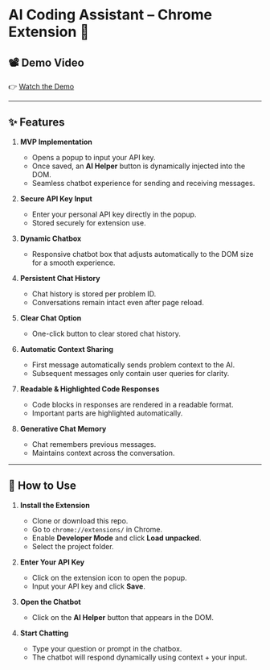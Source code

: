 # AI Coding Assistant – Chrome Extension 🚀

## 📽️ Demo Video  
👉 [Watch the Demo](https://drive.google.com/file/d/1cy2D-lzPTYwFHiJWvVJM-K2fWncqDuBs/view?usp=sharing)  

---

## ✨ Features  

1. **MVP Implementation**  
   - Opens a popup to input your API key.  
   - Once saved, an **AI Helper** button is dynamically injected into the DOM.  
   - Seamless chatbot experience for sending and receiving messages.  

2. **Secure API Key Input**  
   - Enter your personal API key directly in the popup.  
   - Stored securely for extension use.  

3. **Dynamic Chatbox**  
   - Responsive chatbot box that adjusts automatically to the DOM size for a smooth experience.  

4. **Persistent Chat History**  
   - Chat history is stored per problem ID.  
   - Conversations remain intact even after page reload.  

5. **Clear Chat Option**  
   - One-click button to clear stored chat history.  

6. **Automatic Context Sharing**  
   - First message automatically sends problem context to the AI.  
   - Subsequent messages only contain user queries for clarity.  

7. **Readable & Highlighted Code Responses**  
   - Code blocks in responses are rendered in a readable format.  
   - Important parts are highlighted automatically.  

8. **Generative Chat Memory**  
   - Chat remembers previous messages.  
   - Maintains context across the conversation.  

---

## 🚀 How to Use  

1. **Install the Extension**  
   - Clone or download this repo.  
   - Go to `chrome://extensions/` in Chrome.  
   - Enable **Developer Mode** and click **Load unpacked**.  
   - Select the project folder.  

2. **Enter Your API Key**  
   - Click on the extension icon to open the popup.  
   - Input your API key and click **Save**.  

3. **Open the Chatbot**  
   - Click on the **AI Helper** button that appears in the DOM.  

4. **Start Chatting**  
   - Type your question or prompt in the chatbox.  
   - The chatbot will respond dynamically using context + your input.  
